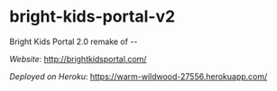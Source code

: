 # bright-kids-portal-v2
Bright Kids Portal 2.0
remake of --

*Website*: http://brightkidsportal.com/

*Deployed on Heroku*: https://warm-wildwood-27556.herokuapp.com/


